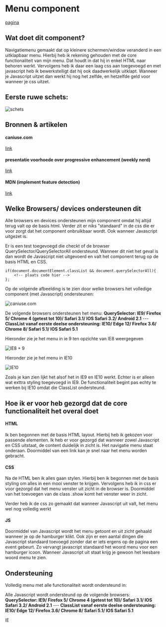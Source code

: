# Menu component

[pagina](menu.niels-schopman.nl)

## Wat doet dit component?

Navigatiemenu gemaakt dat op kleinere schermen/window veranderd in een uitklapbaar menu. Hierbij heb ik rekening gehouden met de core functionaliteit van mijn menu. Dat houdt in dat hij in enkel HTML naar behoren werkt. Vervolgens heb ik daar een laag css aan toegevoegd en met javascript heb ik bewerkstelligt dat hij ook daadwerkelijk uitklapt. Wanneer je Javascript uitzet dan werkt hij nog het zelfde, en hetzelfde geld voor wanneer je css uitzet.


## Eerste ruwe schets:

![schets](https://lh3.googleusercontent.com/5aycH_0YKV2COKlLcybscmo8wm_7h0xfWke5CefGvpt70XN3KJ1_BTznBZHrj-snONo9PcfCPsE-tb9XhHu5oPzJOXP0N4vdpfDCZyV4GnQaeliJ-uCYd0oWcyENvAUSkH7ZnuyZCFXRYJ-YrEAj-9JIMPcElC0MkPj8PL1Hf_tAa8cVzveToYXkLIARFCquGMmh51Be5zKcfC6_tNQc_e-QcQTZ0GnAVdFM1dRTbhhkaV2J6jyOK2mEbBVG-H4DfMwXUjxaeHXOlu-ZdtA21QwZqtZnVBcE7O3cPjp7uEw952zLMywPv-f2skhxeWzx8CWnKyaNV24ziJTiKF2hE-iJ_fPOLJ6thnEHLTspDFpd8YmcYRV-fQcKuLXp5VjiXdQSZysRl9NGQy0kOiWv_2aN3IDbqdfl1fSb3YU4Q8OCeGDthUEc9DXAg7HnyJREAj02gDZePzmjRSMtjoT0JKwCaakVhppL7Ilb-vYplkIF7OTdsBHvx83ZZ1kSfTkgxGijf1oYLm_mWCWHJF416wgidqme3Zrm5nONooEUvYqkEw3sn9kFK1Zt3W3qT5W0DNiXpbn1H9h96FZCmmdbQo2Ivdhnl11I6TvUL_M=w1224-h1632-no)


## Bronnen & artikelen

#### caniuse.com
[link](www.caniuse.com)
#### presentatie voorhoede over progressive enhancement (weekly nerd)
[link](https://moodle.cmd.hva.nl/mod/url/view.php?id=19943)
#### MDN (implement feature detection)
[link](https://developer.mozilla.org/en-US/docs/Learn/Tools_and_testing/Cross_browser_testing/Feature_detection)

## Welke Browsers/ devices ondersteunen dit

Alle browsers en devices ondersteunen mijn component omdat hij altijd terug valt op de basis html. Verder zit er niks "standaard" in de css die er voor zorgt dat het component onbruikbaar wordt. Ook wanneer Javascript uitgezet is. 

Er is een test toegevoegd die checkt of de browser QuerySelector/QuerySelectorAll ondersteund. Wanneer dit niet het geval is dan wordt de Javascript niet uitgevoerd en valt het component terug op de basis HTML en CSS. 

	if(document.documentElement.classList && document.querySelectorAll){
		<!-- plaats code hier -->
	};	


Op de volgende afbeelding is te zien door welke browsers het volledige component (met Javascript) ondersteunen:

 ![caniuse.com]( https://lh3.googleusercontent.com/vwhLesz7dZpx4ElxN8JiUQHlcu-a84unIIGrUy-3e-Y_ICiOOpAE3xqqalxrpwnkK5GrH9ioryslrqXn0L69-T1w2UzKXzbu9IuoI5e48uYUhOs2SsC5OH9bfy0HNFzSigIE2_0zk1KgIJAcwhsYXXMJ6CUm8nK5BfFiFFV64lp4FmClw4768Ihqn1F3E3HE4sx8MMM1vVmRfUncGWaI1pY9sBFQ3xn0FikZwRH6cNVc04rIxckKS-P5AVt22y6z15HV7Rv4lKdz0ImtXrLLeSGjbCzXEf8VePSEnlfObSJKxK7h1y3wFXRbrwfwD_wCeeM3ulTHHKvh6n_YWqmUB1aYY5Eiplr4xpBkTixvAqkPnl-YLXa8HI17gyEd33MQHQ1U409oUnYPwkBEbdHtZEQfUIV6P6GDNwwTPezWBmObY2D4RJUdYS0gWXAwYYwOqO2TBrqgzEJJHyeD1xCX_Wk2t55pVNj_RikN9Jgr1aXBkahI2iFpgSdP0zPK-c4kkWLaPN553ldix5LYCRTXmflQsnL3ojn__YQm926jvkhLVp-Q3p-k7VCftz3dMVQb3-JSkPVbAXoUlZQF9ifSSKdQvs266OUZNh3JVig=w2546-h954-no )

De volgende browsers ondersteunen het menu:
<b>QuerySelector: IE9/ Firefox 5/ Chrome 4 (getest tot 10)/ Safari 3.1/ IOS Safari 3.2/ Android 2.1</b> --- <b>ClassList vanaf eerste deelse ondersteuning: IE10/ Edge 12/ Firefox 3.6/ Chrome 8/ Safari 5.1/ IOS Safari 5.1</b>

Hieronder zie je het menu in ie 9 ten opzichte van IE8 weergegeven

![IE8 + 9](https://lh3.googleusercontent.com/2fWt9P5oaO5losjBPu8IOz18hrZmkVTaXtWYIYsX5TBfVZsMBVbYcs9e5-yNyrAzYQ6eZRtxWjUAiG4FDOxuOtbjCHiVH7H-HMX3aH9yCfJJjPvO1jAaYeOpuYudgHGrxwGnhSWoBUPCjNCCtHQdqk1B2wuMgGzrgKb3AHp2yd_wtGG3epR_JnrqdO_5G2fLtI1kgeA-VIU2VUUncJh4WRXVZFAHiSUmVk5bv_RpyJAX1-J_yRJE3yls2QamAnUiE_eIoJku4yPJphWL_ECeEhLHPrY_peMghuf2-XEGVPFLPqROS2cfVjztx-XI48vmI4RvfPCJ47Tod-KcoWPjYdeJPNY7qLb7liobC37n76JtNSo5TuNgKi854uEyOywKXw60oRfbANd7rObnY9GS2Z_n_Zc3fDfbSIu0RM_dfymupifFYTbE6x9qxznHDe_uU68uSG6eESc-PYb8cDSl5VKH3PiUwghw3S6OQL-ED6gxYJo8IvEfbM8KWWgkUS5-XsIOEppa9Gu_FIDpZw-B11sIrHRYvhFIvrDK80F2EfEQWSfxJvgmwfT-k7oSU7BtVlDovw1buRLRghasGiZlI19tDrdhglLJpPP0xDo=w1816-h818-no)

Hieronder zie je het menu in IE10

![IE10](https://lh3.googleusercontent.com/Z-tWhRWlVt8mbYsG58omR3ZTeyQrMrv2p9Pb1XsvcHBMQAEb8sb5NbNMPbnyc94mitpHqs6c2_3DMUYH9Tq--sh1dLADnrSpuXOVRyHlPQWNmHsuUx_EQZGBbjde0BlxsK5FL7a7PteEBhuJ1SXY5THImXOTX5N_NS6KOw4CE8Be10VSUu5G8H1Zdmz8WNxXk1tBRLWVMje1CtHgA1aqlO8bmikCQQXjIM1FT1C0SZe8JjfuTk8BSeVZfI7gHMzG0UiITRymNozbAEld3IT_8tBg2GCK2ztNLUj_0EAicaD5obDhWJcdzdUUXTKOn5puDr6Y4v3udci64iKeiij-ICGEuLKX4fE_aBW6Kda3unP8U6ngjkYzwwWvmA-cBOHI3b4916QOvSBgYStHTGQ1kAO9BhAPjHi960FHzZUuSN3M9JmmMTnoGoyQYdYJQ3x4-R49BuuDFEB6jWvo-s-1VOyA-9uTMayfQuzRhjxqK80JUdiD3q1a0LspwHzl1RDYMrO8TeC7hkKJjZCZn04xMwQf98sN-lNPdGjmsnrJ34TKj-qR1FhYXmqWNaQe0n3mJ_4iUYfL0M0GfzTu66QhD56HPVTjWhRByyguyiE=w324-h331-no)

Zoals je kan zien lijkt het alsof het in IE9 en IE10 werkt. Echter is er alleen wat exttra styling toegevoegd in IE9. De functionaliteit begint pas echty te werken bij IE10 omdat die ClassList ondersteund.

## Hoe ik er voor heb gezorgd dat de core functionaliteit het overal doet

#### HTML

Ik ben begonnen met de basis HTML layout. Hierbij heb ik gekozen voor passende elementen. 
Ik heb er voor gezorgd dat wanneer zowel Javascript en CSS uitstaat, de content duidelijk in zicht is. Het navigatie menu staat onderaan. Doormiddel van een link kan je snel naar het menu worden gebracht.

#### CSS

Na de HTML ben ik alles gaan stylen. Hierbij ben ik begonnen met de basis styling om alles in een mooi venster te krijgen. Vervolgens heb ik in css er voor gezorgd dat het menu venster uit zicht in de browser is. Doormiddel van het toevoegen van de class .show komt het venster weer in zicht. 

Verder heb ik de css zo gemaakt dat wanneer Javascript uit valt, het menu wel nog volledig werkt

#### JS

Doormiddel van Javascript wordt het menu getoont en uit zicht gehaald wanneer je op de hamburger klikt. Ook zijn er een aantal dingen die Javascript standaard toevoegd zonder dat er iets ergens op de pagina een event gebeurt. Zo vervangt javascript standaard het woord menu voor een hamburger icoon. Wanneer Javascript uit staat krijg je gewoon het leesbare woord menu te zien. 

## Ondersteuning

Volledig menu met alle functionaliteit wordt ondersteund in:

Alle Javascript wordt ondersteund op de volgende browsers:
<b>QuerySelector: IE9/ Firefox 5/ Chrome 4 (getest tot 10)/ Safari 3.1/ IOS Safari 3.2/ Android 2.1</b> --- <b>ClassList vanaf eerste deelse ondersteuning: IE10/ Edge 12/ Firefox 3.6/ Chrome 8/ Safari 5.1/ IOS Safari 5.1</b>

IE


